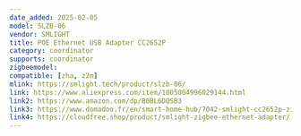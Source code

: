 ```yaml
---
date_added: 2025-02-05
model: SLZB-06
vendor: SMLIGHT
title: POE Ethernet USB Adapter CC2652P
category: coordinator
supports: coordinator
zigbeemodel:
compatible: [zha, z2m]
mlink: https://smlight.tech/product/slzb-06/
link: https://www.aliexpress.com/item/1005004996029144.html
link2: https://www.amazon.com/dp/B0BL6DQSB3
link3: https://www.domadoo.fr/en/smart-home-hub/7042-smlight-cc2652p-zigbee-30-poe-ethernet-usb-adapter-zigbee2mqtt-and-zha.html
link4: https://cloudfree.shop/product/smlight-zigbee-ethernet-adapter/
---
```


